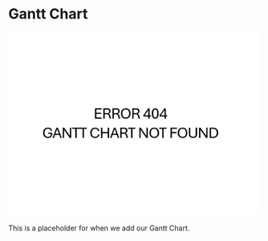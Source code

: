 # Gantt Chart

![Alt text](https://github.com/BornB4Google/swe-3313-fall-2025-team-09/blob/main/project-plan/gantt-chart/Chart%20Placeholder.png "Optional title text")

This is a placeholder for when we add our Gantt Chart.

